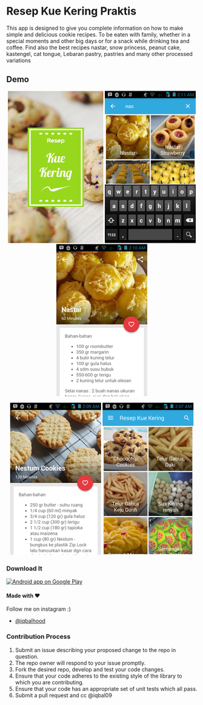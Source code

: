 # Resep Kue Kering Praktis

This app is designed to give you complete information on how to make simple and delicious cookie recipes. To be eaten with family, whether in a special moments and other big days or for a snack while drinking tea and coffee. Find also the best recipes nastar, snow princess, peanut cake, kastengel, cat tongue, Lebaran pastry, pastries and many other processed variations

## Demo

<p align="center">
  <img src="ss/0.png" height="400" alt="" />
  <img src="ss/1.png" height="400" alt="" />
  <img src="ss/2.png" height="400" alt="" />
</p>

<p align="center">
  <img src="ss/3.png" height="400" alt="" />
  <img src="ss/4.png" height="400" alt="" />
</p>





### Download It

<a href="https://play.google.com/store/apps/details?id=reseplengkap.kue.kering">
  <img alt="Android app on Google Play" src="https://developer.android.com/images/brand/en_app_rgb_wo_45.png" />
</a>



#### Made with &#9829;
Follow me on instagram :)
- [@iqbalhood](https://instagram.com/iqbalhood)

### Contribution Process

1. Submit an issue describing your proposed change to the repo in question.
1. The repo owner will respond to your issue promptly.
1. Fork the desired repo, develop and test your code changes.
1. Ensure that your code adheres to the existing style of the library to which
   you are contributing.
1. Ensure that your code has an appropriate set of unit tests which all pass.
1. Submit a pull request and cc @iqbal09

